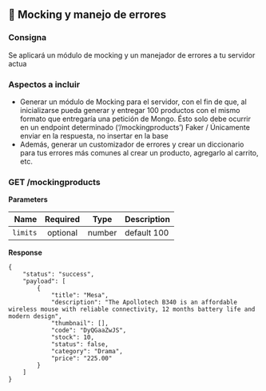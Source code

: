 ## 📁 Mocking y manejo de errores

### Consigna

Se aplicará un módulo de mocking y un manejador de errores a tu servidor actua

### Aspectos a incluir

- Generar un módulo de Mocking para el servidor, con el fin de que, al inicializarse pueda generar y entregar 100 productos con el mismo formato que entregaría una petición de Mongo. Ésto solo debe ocurrir en un endpoint determinado (‘/mockingproducts’) Faker / Únicamente enviar en la respuesta, no insertar en la base
- Además, generar un customizador de errores y crear un diccionario para tus errores más comunes al crear un producto, agregarlo al carrito, etc.

### GET /mockingproducts

**Parameters**

|     Name | Required |  Type  | Description |
| -------: | :------: | :----: | ----------- |
| `limits` | optional | number | default 100 |

**Response**

```
{
    "status": "success",
    "payload": [
        {
            "title": "Mesa",
            "description": "The Apollotech B340 is an affordable wireless mouse with reliable connectivity, 12 months battery life and modern design",
            "thumbnail": [],
            "code": "DyQGaaZwJS",
            "stock": 10,
            "status": false,
            "category": "Drama",
            "price": "225.00"
        }
    ]
}

```
